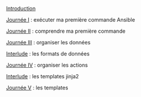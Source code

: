 [Introduction](fr/Introduction.md)

[Journée I](fr/day_01.md)
: exécuter ma première commande Ansible

[Journée II](fr/day_02.md)
: comprendre ma première commande

[Journée III](fr/day_03.md)
: organiser les données

[Interlude](fr/interlude_01.md) 
: les formats de données

[Journée IV](fr/day_04.md)
: organiser les actions

[Interlude](fr/interlude_02.md)
: les templates jinja2

[Journée V](fr/day_05.md)
: les templates
